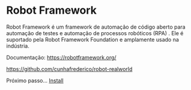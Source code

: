 # Robot Framework

Robot Framework é um framework de automação de código aberto para automação de testes e automação de processos robóticos (RPA) . Ele é suportado pela Robot Framework Foundation e amplamente usado na indústria.

Documentação: https://robotframework.org/

https://github.com/cunhafrederico/robot-realworld

Próximo passo... [Install](install.md)